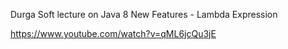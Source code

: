 Durga Soft lecture on Java 8 New Features - Lambda Expression

https://www.youtube.com/watch?v=qML6jcQu3jE